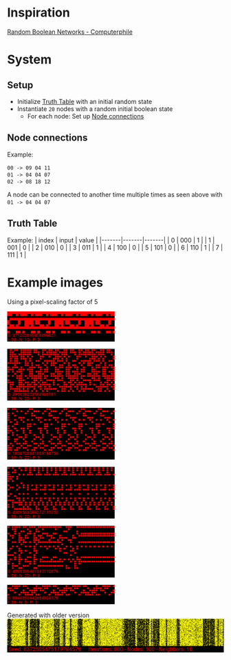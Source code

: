 # Inspiration
[Random Boolean Networks - Computerphile](https://www.youtube.com/watch?v=mCML2B94rUg)


# System
## Setup
* Initialize [Truth Table](#truth-table) with an initial random state
* Instantiate `20` nodes with a random initial boolean state
  * For each node: Set up [Node connections](#node-connections)


## Node connections
Example:

    00 -> 09 04 11
    01 -> 04 04 07
    02 -> 08 18 12

A node can be connected to another time multiple times as seen above with `01 -> 04 04 07`



## Truth Table
Example:
| index | input | value |
|-------|-------|-------|
| 0     | 000   | 1     |
| 1     | 001   | 0     |
| 2     | 010   | 0     |
| 3     | 011   | 1     |
| 4     | 100   | 0     |
| 5     | 101   | 0     |
| 6     | 110   | 1     |
| 7     | 111   | 1     |


# Example images

Using a pixel-scaling factor of 5

![](images/rbn.371205695878696821.png)
  
![](images/rbn.395658203584986781.png)

![](images/rbn.1834728841889184754.png)

![](images/rbn.4301544086072131052.png)

![](images/rbn.4805596401341110674.png)

![](images/rbn.8841853842464024578.png)


Generated with older version
![](images/rbn.8372505475179784578.png)
